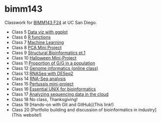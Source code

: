 # bimm143
Classwork for [BIMM143 F24](https://bioboot.github.io/bimm143_F24/) at UC San Diego.

- Class 5 [Data viz with ggplot](https://github.com/ckw002/bimm143/blob/main/class05/class05.pdf)
- Class 6 [R functions](https://github.com/ckw002/bimm143/blob/main/class06/class06.pdf)
- Class 7 [Machine Learning](https://github.com/ckw002/bimm143/blob/main/class07/class07.pdf)
- Class 8 [PCA Mini Project](https://github.com/ckw002/bimm143/blob/main/class%2008/class08.pdf)
- Class 9 [Structural Bioinformatics pt.1](https://github.com/ckw002/bimm143/blob/main/class09/class-09.pdf)
- Class 10 [Halloween Mini-Project](https://github.com/ckw002/bimm143/blob/main/class10/class10%20lab.pdf)
- Class 11 [Proportion of G/G in a population](https://github.com/ckw002/bimm143/blob/main/class11/class11.pdf)
- Class 12 [Genome informatics (online class)]()
- Class 13 [RNASeq with DESeq2](https://github.com/ckw002/bimm143/blob/main/class13/class13.pdf)
- Class 14 [RNA-Seq analysis](https://github.com/ckw002/bimm143/blob/main/class%2014/c14.pdf)
- Class 15 [Pertussis mini-project](https://github.com/ckw002/bimm143/blob/main/class%2015/class-15.pdf)
- Class 16 [Essential UNIX for bioinformatics](https://github.com/ckw002/bimm143/blob/main/class16/class16.Rproj)
- Class 17 [Analyzing sequencing data in the cloud](https://github.com/ckw002/bimm143/blob/main/class17/class17.Rproj)
- Class 18 No class, Thanksgiving!
- Class 19 [Hands-on with Git and GitHub](This link!)
- Class 20 [Portfolio building and discussion of bioinformatics in industry](This website!)
